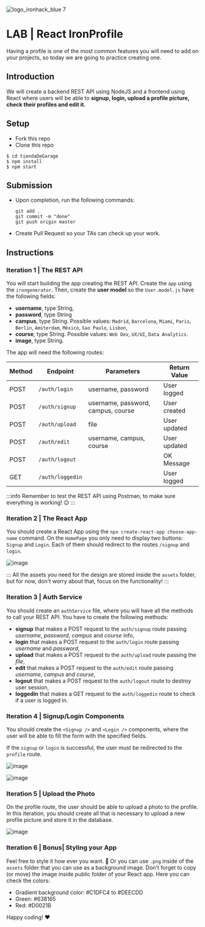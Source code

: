 ![logo_ironhack_blue 7](https://user-images.githubusercontent.com/23629340/40541063-a07a0a8a-601a-11e8-91b5-2f13e4e6b441.png)

# LAB | React IronProfile

Having a profile is one of the most common features you will need to add on your projects, so today we are going to practice creating one.

## Introduction

We will create a backend REST API using NodeJS and a frontend using React where users will be able to **signup, login, upload a profile picture, check their profiles and edit it.**

## Setup

- Fork this repo
- Clone this repo

```shell
$ cd tiendaDeGarage
$ npm install
$ npm start
```

## Submission

- Upon completion, run the following commands:

  ```
  git add .
  git commit -m "done"
  git push origin master
  ```

- Create Pull Request so your TAs can check up your work.

## Instructions

### Iteration 1 | The REST API

You will start building the app creating the REST API. Create the `app` using the `irongenerator`. Then, create the **user model** so the `User.model.js` have the following fields:

- **username**, type String,
- **password**, type String
- **campus**, type String. Possible values: `Madrid`, `Barcelona`, `Miami`, `Paris`, `Berlin`, `Amsterdam`, `México`, `Sao Paulo`, `Lisbon`,
- **course**, type String. Possible values: `Web Dev`, `UX/UI`, `Data Analytics`.
- **image**, type String.

The app will need the following routes:

| Method | Endpoint         | Parameters                         | Return Value |
| ------ | ---------------- | ---------------------------------- | ------------ |
| POST   | `/auth/login`    | username, password                 | User logged  |
| POST   | `/auth/signup`   | username, password, campus, course | User created |
| POST   | `/auth/upload`   | file                               | User updated |
| POST   | `/auth/edit`     | username, campus, course           | User updated |
| POST   | `/auth/logout`   |                                    | OK Message   |
| GET    | `/auth/loggedin` |                                    | User logged  |

:::info
Remember to test the REST API using Postman, to make sure everything is working! :wink:
:::

### Iteration 2 | The React App

You should create a React App using the `npx create-react-app choose-app-name` command. On the `HomePage` you only need to display two buttons: `Signup` and `Login`. Each of them should redirect to the routes `/signup` and `login`.

![image](https://user-images.githubusercontent.com/23629340/43786924-1c5d3d5a-9a6a-11e8-90c4-7ff2f92ef983.png)

:::
All the assets you need for the design are stored inside the `assets` folder, but for now, don't worry about that, focus on the functionality!
:::

### Iteration 3 | Auth Service

You should create an `authService` file, where you will have all the methods to call your REST API. You have to create the following methods:

- **signup** that makes a POST request to the `auth/signup` route passing _username_, _password_, _campus_ and _course_ info,
- **login** that makes a POST request to the `auth/login` route passing _username_ and _password_,
- **upload** that makes a POST request to the `auth/upload` route passing the _file_,
- **edit** that makes a POST request to the `auth/edit` route passing _username_, _campus_ and _course_,
- **logout** that makes a POST request to the `auth/logout` route to destroy user session,
- **loggedin** that makes a GET request to the `auth/loggedin` route to check if a user is logged in.

### Iteration 4 | Signup/Login Components

You should create the `<Signup />` and `<Login />` components, where the user will be able to fill the form with the specified fields.

If the `signup` or `login` is successful, the user must be redirected to the `profile` route.

![image](https://user-images.githubusercontent.com/23629340/43787810-2c9dc94e-9a6c-11e8-8854-0993c5de16a3.png)

![image](https://user-images.githubusercontent.com/23629340/43787823-37a22ed4-9a6c-11e8-9c8e-70cd622f4d96.png)

### Iteration 5 | Upload the Photo

On the profile route, the user should be able to upload a photo to the profile. In this iteration, you should create all that is necessary to upload a new profile picture and store it in the database.

![image](https://user-images.githubusercontent.com/23629340/43787903-6a370928-9a6c-11e8-89b1-15e86e0397e4.png)

### Iteration 6 | Bonus| Styling your App

Feel free to style it how ever you want. :art:
Or you can use `.png` inside of the `assets` folder that you can use as a background image. Don't forget to copy (or move) the image inside public folder of your React app. Here you can check the colors:

- Gradient background color: #C1DFC4 to #DEECDD
- Green: #638165
- Red: #D0021B

Happy coding! :heart:
